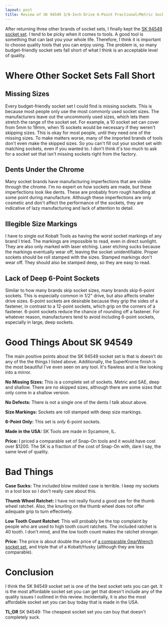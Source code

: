 ```yaml
---
layout: post
title: Review of SK 94549 3/8-Inch Drive 6-Point Fractional/Metric Socket Set
---
```


After returning three other brands of socket sets, I finally kept the [SK 94549 socket set](http://a.co/7FUHI1N). I tend to be picky when it comes to tools. A good tool is something that can last you your whole life. Therefore, I think it is important to choose quality tools that you can enjoy using. The problem is, so many budget-friendly socket sets fall short of what I think is an acceptable level of quality.

# Where Other Socket Sets Fall Short

## Missing Sizes
Every budget-friendly socket set I could find is missing sockets. This is because most people only use the most commonly used socket sizes. The manufacturers leave out the uncommonly used sizes, which lets them stretch the range of the socket set. For example, a 10 socket set can cover from 5mm to 19mm, when 15 sockets would be necessary if they weren't skipping sizes. This is okay for most people, until they need one of the missing sizes. To make matters worse, many of the imported brands of tools don't even make the skipped sizes. So you can't fill out your socket set with matching sockets, even if you wanted to. I don't think it's too much to ask for a socket set that isn't missing sockets right from the factory.
## Dents Under the Chrome
Many socket brands have manufacturing imperfections that are visible through the chrome. I'm no expert on how sockets are made, but these imperfections look like dents. These are probably from rough handling at some point during manufacture. Although these imperfections are only cosmetic and don't affect the performance of the sockets, they are indicative of lazy manufacturing and lack of attention to detail.
## Illegible Size Markings
I have to single out Kobalt Tools as having the worst socket markings of any brand I tried. The markings are impossible to read, even in direct sunlight. They are also only marked with laser etching. Laser etching sucks because the markings eventually wear off, leaving the socket unidentifiable. Proper sockets should be roll stamped with the sizes. Stamped markings don't wear off. They should also be stamped deep, so they are easy to read.
## Lack of Deep 6-Point Sockets
Similar to how many brands skip socket sizes, many brands skip 6-point sockets. This is especially common in 1/2" drive, but also affects smaller drive sizes. 6-point sockets are desirable because they grip the sides of a fastener, in contrast to a 12-point sockets, which grip on the corners of a fastener. 6-point sockets reduce the chance of rounding off a fastener. For whatever reason, manufacturers tend to avoid including 6-point sockets, especially in large, deep sockets.
# Good Things About SK 94549
The main positive points about the SK 94549 socket set is that is doesn't do any of the the things I listed above. Additionally, the SuperKrome finish is the most beautiful I've even seen on any tool. It's flawless and is like looking into a mirror.

**No Missing Sizes:** This is a complete set of sockets. Metric and SAE, deep and shallow. There are no skipped sizes, although there are some sizes that only come in a shallow version.

**No Defects:** There is not a single one of the dents I talk about above. 

**Size Markings:** Sockets are roll stamped with deep size markings.

**6-Point Only:** This set is *only* 6-point sockets.

**Made in the USA:** SK Tools are made in Sycamore, IL.

**Price:** I priced a comparable set of Snap-On tools and it would have cost over $1200. The SK is a fraction of the cost of Snap-On with, dare I say, the same level of quality.
# Bad Things
**Case Sucks:** The included blow molded case is terrible. I keep my sockets in a tool box so I don't really care about this.

**Thumb Wheel Ratchet:** I have not really found a good use for the thumb wheel ratchet. Also, the knurling on the thumb wheel does not offer adequate grip to turn effectively.

**Low Tooth Count Ratchet**: This will probably be the top complaint by people who are used to high tooth count ratchets. The included ratchet is 40 tooth. I don't mind, and the low tooth count makes the ratchet stronger.

**Price:** The price is about double the price of [a comparable GearWrench socket set](http://a.co/hRp9srn), and triple that of a Kobalt/Husky (although they are less comparable).
# Conclusion
I think the SK 94549 socket set is one of the best socket sets you can get. It is the most affordable socket set you can get that doesn't include any of the quality issues I outlined in this review. Incidentally, it is also the most affordable socket set you can buy today that is made in the USA.

**TL;DR** SK 94549: The cheapest socket set you can buy that doesn't completely suck.